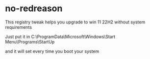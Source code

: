 # no-redreason

This registry tweak helps you upgrade to win 11 22H2 without system requirements

Just put it in C:\ProgramData\Microsoft\Windows\Start Menu\Programs\StartUp

and it will set every time you boot your system
